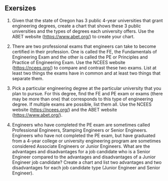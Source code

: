 ## Exersizes

1. Given that the state of Oregon has 3 public 4-year universities that grant engineering degrees, create a chart that shows these 3 public universities and the types of degrees each university offers. Use the ABET website (https://www.abet.org/) to create your chart.

2. There are two professional exams that engineers can take to become certified in their profession. One is called the FE, the Fundamentals of Engineering Exam and the other is called the PE or Principles and Practice of Engineering Exam. Use the NCEES website (https://ncees.org/) to compare and contrast these two exams. List at least two things the exams have in common and at least two things that separate them.

3. Pick a particular engineering degree at the particular university that you plan to pursue. For this degree, find the FE and PE exam or exams (there may be more than one) that corresponds to this type of engineering degree. If multiple exams are possible, list them all. Use the NCEES website (https://ncees.org/) and the ABET website (https://www.abet.org/).

4. Engineers who have completed the PE exam are sometimes called Professional Engineers, Stamping Engineers or Senior Engineers. Engineers who have not completed the PE exam, but have graduated from a 4-year college or university engineering program are sometimes considered Associate Engineers or Junior Engineers. What are the advantages and disadvantages for a job candidate who is a Senior Engineer compared to the advantages and disadvantages of a Junior Engineer job candidate? Create a chart and list two advantages and two disadvantages for each job candidate type (Junior Engineer and Senior Engineer).

